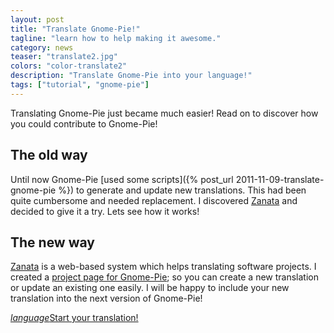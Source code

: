 ```yaml
---
layout: post
title: "Translate Gnome-Pie!"
tagline: "learn how to help making it awesome."
category: news
teaser: "translate2.jpg"
colors: "color-translate2"
description: "Translate Gnome-Pie into your language!"
tags: ["tutorial", "gnome-pie"]
---
```


Translating Gnome-Pie just became much easier! Read on to discover how you could contribute to Gnome-Pie!

<!--more-->

## The old way

Until now Gnome-Pie [used some scripts]({% post_url 2011-11-09-translate-gnome-pie %}) to generate and update new translations. This had been quite cumbersome and needed replacement. I discovered [Zanata](https://translate.zanata.org/zanata/) and decided to give it a try. Lets see how it works!

## The new way

[Zanata](https://translate.zanata.org/zanata/) is a web-based system which helps translating software projects. I created a [project page for Gnome-Pie](https://translate.zanata.org/zanata/iteration/view/gnome-pie); so you can create a new translation or update an existing one easily. I will be happy to include your new translation into the next version of Gnome-Pie!

<a href="https://translate.zanata.org/zanata/iteration/view/gnome-pie/develop" class="btn-large block waves-effect"><i class="material-icons left">language</i>Start your translation!</a>
